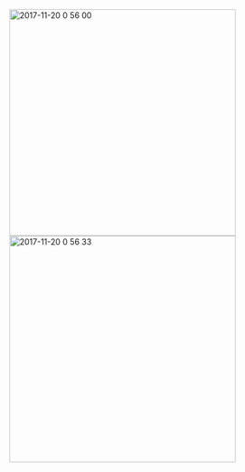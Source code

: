<img width="400" alt="2017-11-20 0 56 00" src="https://user-images.githubusercontent.com/21659602/32992407-b2eabacc-cd8d-11e7-84ce-6651459826d2.png">
<img width="400" alt="2017-11-20 0 56 33" src="https://user-images.githubusercontent.com/21659602/32992408-b3ffea40-cd8d-11e7-9433-f6d0f4dd5c2c.png">
